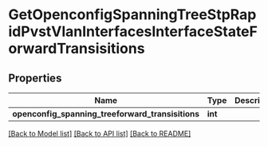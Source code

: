 # GetOpenconfigSpanningTreeStpRapidPvstVlanInterfacesInterfaceStateForwardTransisitions

## Properties
Name | Type | Description | Notes
------------ | ------------- | ------------- | -------------
**openconfig_spanning_treeforward_transisitions** | **int** |  | [optional] 

[[Back to Model list]](../README.md#documentation-for-models) [[Back to API list]](../README.md#documentation-for-api-endpoints) [[Back to README]](../README.md)


